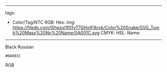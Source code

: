  ---
tags:
  - Color/Tag/NTC
RGB:
Hex:
img: https://filedn.com/l0hpzxl1f01yT7GHxtF8cyk/Color%20Snake/SVG_Tumb%20Mass%20No%20Name/0A001C.svg
CMYK:
HSL:
Name:
---
Black Russian
```palette
#0A001C
```
RGB
